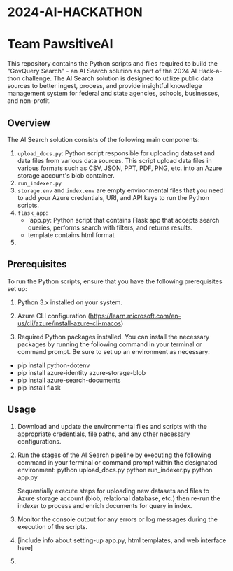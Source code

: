 # 2024-AI-HACKATHON
# Team PawsitiveAI

This repository contains the Python scripts and files required to build the "GovQuery Search" - an AI Search solution as part of the 2024 AI Hack-a-thon challenge. The AI Search solution is designed to utilize public data sources to better ingest, process, and provide insightful knowdlege management system for federal and state agencies, schools, businesses, and non-profit. 

## Overview

The AI Search solution consists of the following main components:

1. `upload_docs.py`: Python script responsible for uploading dataset and data files from various data sources. This script upload data files in various formats such as CSV, JSON, PPT, PDF, PNG, etc. into an Azure storage account's blob container.
2. `run_indexer.py`
3. `storage.env` and `index.env` are empty environmental files that you need to add your Azure credentials, URI, and API keys to run the Python scripts.
4. `flask_app`:
   * `app.py: Python script that contains Flask app that accepts search queries, performs search with filters, and returns results.
   * template contains html format
5. 
 
## Prerequisites

To run the Python scripts, ensure that you have the following prerequisites set up:

1. Python 3.x installed on your system.
2. Azure CLI configuration (https://learn.microsoft.com/en-us/cli/azure/install-azure-cli-macos)

3. Required Python packages installed. You can install the necessary packages by running the following command in your terminal or command prompt. Be sure to set up an environment as necessary:

* pip install python-dotenv
* pip install azure-identity azure-storage-blob
* pip install azure-search-documents
* pip install flask

## Usage

1. Download and update the environmental files and scripts with the appropriate credentials, file paths, and any other necessary configurations.

2. Run the stages of the AI Search pipeline by executing the following command in your terminal or command prompt within the designated environment:
       python upload_docs.py
       python run_indexer.py
       python app.py
   
   Sequentially execute steps for uploading new datasets and files to Azure storage account (blob, relational database, etc.) then re-run the indexer to process and enrich documents for query in index. 
4. Monitor the console output for any errors or log messages during the execution of the scripts. 
5. [include info about setting-up app.py, html templates, and web interface here]
   
6. 
